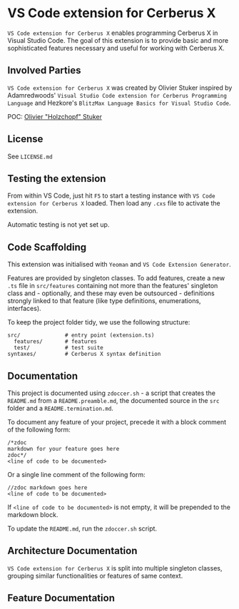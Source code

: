 # VS Code extension for Cerberus X #

`VS Code extension for Cerberus X` enables programming Cerberus X in Visual Studio Code. The goal of this extension is to provide basic and more sophisticated features necessary and useful for working with Cerberus X.

## Involved Parties ##

`VS Code extension for Cerberus X` was created by Olivier Stuker inspired by Adamredwoods' `Visual Studio Code extension for Cerberus Programming Language` and Hezkore's `BlitzMax Language Basics for Visual Studio Code`.

POC: [Olivier "Holzchopf" Stuker](https://cerberus-x.com/community/members/holzchopf.49/)

## License ##

See `LICENSE.md`

## Testing the extension ##

From within VS Code, just hit `F5` to start a testing instance with `VS Code extension for Cerberus X` loaded. Then load any `.cxs` file to activate the extension.

Automatic testing is not yet set up.

## Code Scaffolding ##

This extension was initialised with `Yeoman` and `VS Code Extension Generator`.

Features are provided by singleton classes. To add features, create a new `.ts` file in `src/features` containing not more than the features' singleton class and - optionally, and these may even be outsourced - definitions strongly linked to that feature (like type definitions, enumerations, interfaces).

To keep the project folder tidy, we use the following structure:

```
src/              # entry point (extension.ts)
  features/       # features
  test/           # test suite
syntaxes/         # Cerberus X syntax definition
```

## Documentation ##

This project is documented using `zdoccer.sh` - a script that creates the `README.md` from a `README.preamble.md`, the documented source in the `src` folder and a `README.termination.md`.

To document any feature of your project, precede it with a block comment of the following form:
```
/*zdoc
markdown for your feature goes here
zdoc*/
<line of code to be documented>
```

Or a single line comment of the following form:
```
//zdoc markdown goes here
<line of code to be documented>
```

If `<line of code to be documented>` is not empty, it will be prepended to the markdown block.

To update the `README.md`, run the `zdoccer.sh` script.

## Architecture Documentation ##

`VS Code extension for Cerberus X` is split into multiple singleton classes, grouping similar functionalities or features of same context.

## Feature Documentation ##
